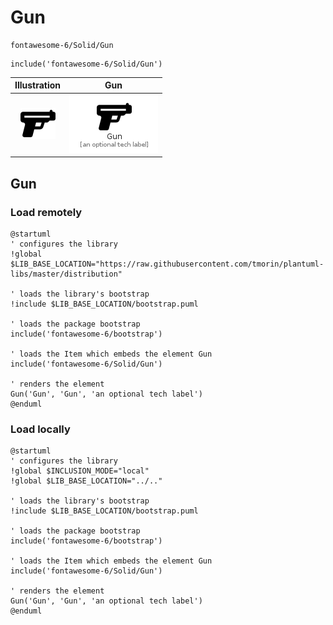 # Gun


```text
fontawesome-6/Solid/Gun
```

```text
include('fontawesome-6/Solid/Gun')
```



| Illustration | Gun |
| :---: | :---: |
| ![illustration for Illustration](../../fontawesome-6/Solid/Gun.png) | ![illustration for Gun](../../fontawesome-6/Solid/Gun.Local.png) |




## Gun

### Load remotely
```plantuml
@startuml
' configures the library
!global $LIB_BASE_LOCATION="https://raw.githubusercontent.com/tmorin/plantuml-libs/master/distribution"

' loads the library's bootstrap
!include $LIB_BASE_LOCATION/bootstrap.puml

' loads the package bootstrap
include('fontawesome-6/bootstrap')

' loads the Item which embeds the element Gun
include('fontawesome-6/Solid/Gun')

' renders the element
Gun('Gun', 'Gun', 'an optional tech label')
@enduml
```

### Load locally
```plantuml
@startuml
' configures the library
!global $INCLUSION_MODE="local"
!global $LIB_BASE_LOCATION="../.."

' loads the library's bootstrap
!include $LIB_BASE_LOCATION/bootstrap.puml

' loads the package bootstrap
include('fontawesome-6/bootstrap')

' loads the Item which embeds the element Gun
include('fontawesome-6/Solid/Gun')

' renders the element
Gun('Gun', 'Gun', 'an optional tech label')
@enduml
```

